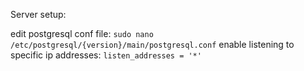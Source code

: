 Server setup:

edit postgresql conf file:
`sudo nano /etc/postgresql/{version}/main/postgresql.conf`
enable listening to specific ip addresses:
`listen_addresses = '*'`
